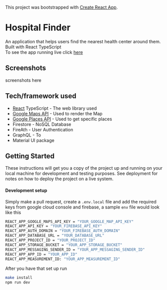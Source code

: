This project was bootstrapped with [Create React App](https://github.com/facebook/create-react-app).

# Hospital Finder

An application that helps users find the nearest health center around them. Built with React TypeScript <br />To see the app running live click [here](https://hospital-map-finder.herokuapp.com/)
<br />

## Screenshots

screenshots here

## Tech/framework used

- [React](https://reactjs.org/) TypeScript - The web library used
- [Google Maps API](https://cloud.google.com/maps-platform/maps/) - Used to render the Map
- [Google Places API](https://cloud.google.com/maps-platform/places/) - Used to get specific places
- Firestore - NoSQL Database
- FireAth - User Authentication
- GraphQL - To
- Material UI package

## Getting Started

These instructions will get you a copy of the project up and running on your local machine for development and testing purposes. See deployment for notes on how to deploy the project on a live system.

#### Development setup

Simply make a pull request, create a `.env.local` file and add the required keys from google cloud console and firebase,
a sample `env` file would look like this

```sh
REACT_APP_GOOGLE_MAPS_API_KEY = "YOUR_GOOGLE_MAP_API_KEY"
REACT_APP_API_KEY = "YOUR_FIREBASE_API_KEY"
REACT_APP_AUTH_DOMAIN = "YOUR_FIREBASE_AUTH_DOMAIN"
REACT_APP_DATABASE_URL = "YOUR_DATABASE_URL"
REACT_APP_PROJECT_ID = "YOUR_PROJECT_ID"
REACT_APP_STORAGE_BUCKET = "YOUR_APP_STORAGE_BUCKET"
REACT_APP_MESSAGING_SENDER_ID = "YOUR_APP_MESSAGING_SENDER_ID"
REACT_APP_APP_ID = "YOUR_APP_ID"
REACT_APP_MEASUREMENT_ID: "YOUR_APP_MEASUREMENT_ID"
```

After you have that set up run

```sh
make install
npm run dev
```
